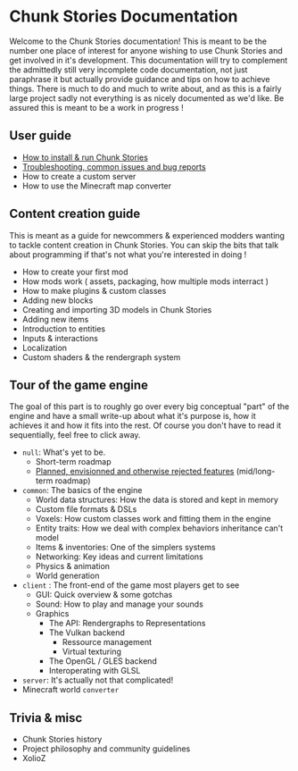 # Chunk Stories Documentation

Welcome to the Chunk Stories documentation! This is meant to be the number one place of interest for anyone wishing to use Chunk Stories and get involved in it's development. This documentation will try to complement the admittedly still very incomplete code documentation, not just paraphrase it but actually provide guidance and tips on how to achieve things. There is much to do and much to write about, and as this is a fairly large project sadly not everything is as nicely documented as we'd like. Be assured this is meant to be a work in progress !

## User guide

 * [How to install & run Chunk Stories](install.md)
 * [Troubleshooting, common issues and bug reports](problems.md)
 * How to create a custom server
 * How to use the Minecraft map converter

## Content creation guide

This is meant as a guide for newcommers & experienced modders wanting to tackle content creation in Chunk Stories. You can skip the bits that talk about programming if that's not what you're interested in doing !

 * How to create your first mod
 * How mods work ( assets, packaging, how multiple mods interract )
 * How to make plugins & custom classes
 * Adding new blocks
 * Creating and importing 3D models in Chunk Stories
 * Adding new items
 * Introduction to entities
 * Inputs & interactions
 * Localization
 * Custom shaders & the rendergraph system

## Tour of the game engine

The goal of this part is to roughly go over every big conceptual "part" of the engine and have a small write-up about what it's purpose is, how it achieves it and how it fits into the rest. Of course you don't have to read it sequentially, feel free to click away.

 * `null`: What's yet to be.
    * Short-term roadmap
    * [Planned, envisionned and otherwise rejected features](features.md) (mid/long-term roadmap)
 * `common`: The basics of the engine
    * World data structures: How the data is stored and kept in memory
    * Custom file formats & DSLs
    * Voxels: How custom classes work and fitting them in the engine
    * Entity traits: How we deal with complex behaviors inheritance can't model
    * Items & inventories: One of the simplers systems
    * Networking: Key ideas and current limitations
    * Physics & animation
    * World generation
 * `client` : The front-end of the game most players get to see
    * GUI: Quick overview & some gotchas
    * Sound: How to play and manage your sounds
    * Graphics
        * The API: Rendergraphs to Representations
        * The Vulkan backend
            * Ressource management
            * Virtual texturing
        * The OpenGL / GLES backend
        * Interoperating with GLSL
 * `server`: It's actually not that complicated! 
 * Minecraft world `converter`

## Trivia & misc

 * Chunk Stories history
 * Project philosophy and community guidelines
 * XolioZ
